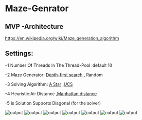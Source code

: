 # Maze-Genrator
## MVP -Architecture   
https://en.wikipedia.org/wiki/Maze_generation_algorithm


## Settings:
 –1 Number Of Threads In The Thread-Pool :default 10 
 
 –2 Maze Generator:  [Depth-first search](https://en.wikipedia.org/wiki/Maze_generation_algorithm#Depth-first_search) , Random
 
 –3 Solving Algorithm: [A Star](https://en.wikipedia.org/wiki/A*_search_algorithm) ,[UCS](https://en.wikipedia.org/wiki/Dijkstra%27s_algorithm)
 
 –4 Heuristic:Air Distance ,[Manhattan distance](https://en.wiktionary.org/wiki/Manhattan_distance)

 -5 is Solution Supports Diagonal (for the solver)
 
 
![output](https://github.com/naor2205/Maze-Genrator/blob/master/MVP.PNG)
![output](https://github.com/naor2205/Maze-Genrator/blob/master/1.PNG)
![output](https://github.com/naor2205/Maze-Genrator/blob/master/6.png)
![output](https://github.com/naor2205/Maze-Genrator/blob/master/2.PNG)
![output](https://github.com/naor2205/Maze-Genrator/blob/master/3.PNG)
![output](https://github.com/naor2205/Maze-Genrator/blob/master/4.PNG)
![output](https://github.com/naor2205/Maze-Genrator/blob/master/5.PNG)

